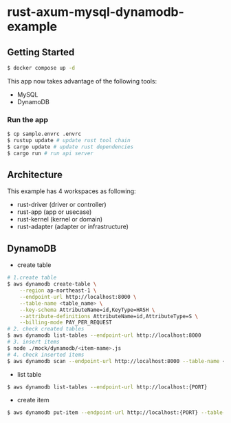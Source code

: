 # rust-axum-mysql-dynamodb-example

## Getting Started
```sh
$ docker compose up -d
```

This app now takes advantage of the following tools:
- MySQL
- DynamoDB

### Run the app

```sh
$ cp sample.envrc .envrc
$ rustup update # update rust tool chain
$ cargo update # update rust dependencies
$ cargo run # run api server
```

## Architecture

This example has 4 workspaces as following:

- rust-driver (driver or controller)
- rust-app (app or usecase)
- rust-kernel (kernel or domain)
- rust-adapter (adapter or infrastructure)

## DynamoDB
- create table
```sh
# 1.create table
$ aws dynamodb create-table \
    --region ap-northeast-1 \
    --endpoint-url http://localhost:8000 \
    --table-name <table_name> \
    --key-schema AttributeName=id,KeyType=HASH \
    --attribute-definitions AttributeName=id,AttributeType=S \
    --billing-mode PAY_PER_REQUEST
# 2. check created tables
$ aws dynamodb list-tables --endpoint-url http://localhost:8000
# 3. insert items
$ node ./mock/dynamodb/<item-name>.js
# 4. check inserted items
$ aws dynamodb scan --endpoint-url http://localhost:8000 --table-name <table_name>
```
- list table
```sh
$ aws dynamodb list-tables --endpoint-url http://localhost:{PORT}
```
- create item
```sh
$ aws dynamodb put-item --endpoint-url http://localhost:{PORT} --table-name example --item '{"Id": {"N": "1"}, "Name": {"S": "user1"}, "Password": {"S": "pw1"}}'
```